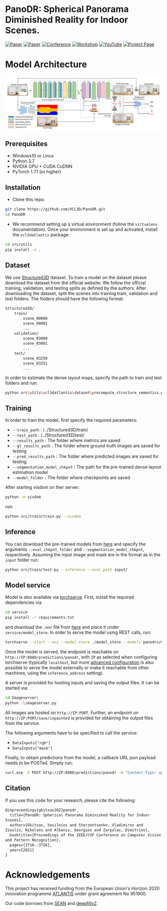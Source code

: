 # PanoDR: Spherical Panorama Diminished Reality for Indoor Scenes.

[![Paper](https://img.shields.io/badge/Web-App-purple.svg?style=plastic)](https://github.com/VasilisGks/PanoDR_web_app)
[![Paper](http://img.shields.io/badge/paper-arxiv-critical.svg?style=plastic)](https://arxiv.org/abs/2106.00446)
[![Conference](http://img.shields.io/badge/CVPR-2021-blue.svg?style=plastic)](http://cvpr2021.thecvf.com/)
[![Workshop](http://img.shields.io/badge/OmniCV-2021-lightblue.svg?style=plastic)](https://sites.google.com/view/omnicv2021/home)
[![YouTube](https://img.shields.io/badge/Presentation-YouTube-red.svg?style=plastic)](https://www.youtube.com/watch?v=xa7Fl2mD4CA&t=26274s)
[![Project Page](http://img.shields.io/badge/Project-Page-blueviolet.svg?style=plastic)](https://vcl3d.github.io/PanoDR/)  <br />


# Model Architecture <br />
![](https://github.com/VCL3D/PanoDR/blob/gh-pages/assets/PanoDR_Model.png) <br />

 

## Prerequisites
- Windows10 or Linux
- Python 3.7
- NVIDIA GPU + CUDA CuDNN
- PyTorch 1.7.1 (or higher)

## Installation
- Clone this repo:

```bash
git clone https://github.com/VCL3D/PanoDR.git
cd PanoDR
```

- We recommend setting up a virtual environment (follow the `virtualenv` documentation).
Once your environment is set up and activated, install the `vcl3datlantis` package:

```bash
cd src/utils
pip install -e .
```

## Dataset

We use [Structured3D](https://structured3d-dataset.org/) dataset. To train a model on the dataset please download the dataset from the official website. We follow the official training, validation, and testing splits as defined by the authors. After downloading the dataset, split the scenes into training train, validation and test folders. The folders should have the following format:

```
Structured3D/
    train/
        scene_00000
        scene_00001
        ...
    validation/
        scene_03000
        scene_03001
        ...
    test/
        scene_03250
        scene_03251
        ...
```
In order to estimate the dense layout maps, specify the path to train and test folders and run:

```bash
python src\utils\vcl3datlantis\dataset\precompute_structure_semantics.py 
```

## Training 
In order to train the model, first specify the required parameters:

 - `--train_path` : /../Structured3D/train/
 - `--test_path` : /../Structured3D/test/
 - `--results_path` : The folder where metrics are saved
 - `--gt_results_path` : The folder where ground truth images are saved for testing
 - `--pred_results_path` : The folder where predicted images are saved for testing
 - `--segmentation_model_chkpnt` : The path for the pre-trained dense layout estimation model
 - `--model_folder` : The folder where checkpoints are saved
 
 After starting visdom on ther server:
 ```bash 
 python -m visdom
 ```
 
 run: 
 ```bash 
 python src/train/train.py --visdom 
 ```

## Inference

You can download the pre-trained models from [here](https://drive.google.com/drive/folders/1TD0wJe4EncunD-ZiQ9RTQVXbIv-1Snz6?usp=sharing)
and specify the arguments `--eval_chkpnt_folder` and `--segmentation_model_chkpnt`, respectively.
Assuming the input image and mask are in the format as in the `input` folder run: 

```bash
python src/train/test.py --inference --eval_path input/
```

## Model service 

Model is also available via [torchserve](https://pytorch.org/serve/). First, install the required dependencies via 
```bash   
cd service
pip install -r requirements.txt
``` 
and download the `.mar` file from [here](https://drive.google.com/file/d/1VU1ybd8YSv90crrXk4_rOR2p1l6KR5L9/view?usp=sharing) and place it under `service/model_store`. In order to serve the model using REST calls, run:

```bash
torchserve --start --ncs --model-store ./model_store --models panodr=/model_store/panodr.mar torchserve --start --ncs --model-store ./model_store --models panodr=/model_store/panodr.mar 
```

Once the model is served, the endpoint is reachable on `http://IP:8080/predictions/panodr`, with `IP` as selected when configuring torchserve (typically `localhost`, but more [advanced configuration](https://pytorch.org/serve/configuration.html) is also possible to serve the model externally or make it reachable from other machines, using the `inference_address` setting). 

A server is provided for hosting inputs and saving the output files. It can be started via:
```bash
cd Imageserver\ 
python .\imageserver.py
```
All images are hosted on `http://IP:PORT`. Further, an endpoint on `http://IP:PORT/save/inpainted` is provided for obtaining the output files from the service.

The following arguments have to be specified to call the service:

- `DataInputs["rgb"]`
- `DataInputs["mask"]`

Finally, to obtain predictions from the model, a callback URL json payload needs to be POSTed. Simply run:

```bash
curl.exe -X POST http://IP:8080/predictions/panodr -H "Content-Type: application/json" -d @/PATH_TO/PanoDR/service/inputs/request.json  
```

## Citation
If you use this code for your research, please cite the following:
```
@inproceedings{gkitsas2021panodr,
  title={PanoDR: Spherical Panorama Diminished Reality for Indoor Scenes},
  author={Gkitsas, Vasileios and Sterzentsenko, Vladimiros and Zioulis, Nikolaos and Albanis, Georgios and Zarpalas, Dimitrios},
  booktitle={Proceedings of the IEEE/CVF Conference on Computer Vision and Pattern Recognition},
  pages={3716--3726},
  year={2021}
}
```


# Acknowledgements

This project has received funding from the European Union's Horizon 2020 innovation programme [ATLANTIS](https://atlantis-ar.eu) under grant agreement No 951900.

Our code borrows from [SEAN](https://github.com/ZPdesu/SEAN) and [deepfillv2](https://github.com/zhaoyuzhi/deepfillv2).
